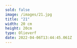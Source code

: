 ```yaml
---
sold: false
image: /images/21.jpg
title: "21"
width: 20 cm
height: 20cm
type: Olieverf
date: 2022-04-06T13:44:45.061Z
---
```

